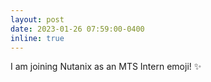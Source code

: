 ```yaml
---
layout: post
date: 2023-01-26 07:59:00-0400
inline: true
---
```


I am joining Nutanix as an MTS Intern emoji! :sparkles: 
